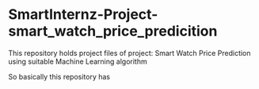 # SmartInternz-Project-smart_watch_price_predicition
This repository holds project files of project: Smart Watch Price Prediction using suitable Machine Learning algorithm

So basically this repository has 
